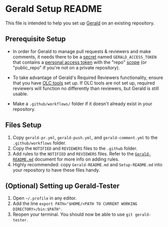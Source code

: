 # Gerald Setup README

This file is intended to help you set up [Gerald](github.com/Khan/gerald) on an existing repository.

## Prerequisite Setup

* In order for Gerald to manage pull requests & reviewers and make comments, it needs there to be a [secret](https://docs.github.com/en/actions/configuring-and-managing-workflows/creating-and-storing-encrypted-secrets#creating-encrypted-secrets-for-a-repository) named `GERALD_ACCESS_TOKEN` that contains a [personal access token](https://github.com/settings/tokens/new) with the "repo" [scope](https://docs.github.com/en/developers/apps/scopes-for-oauth-apps) (or "public_repo" if you're not on a private repository).

* To take advantage of Gerald's Required Reviewers functionality, ensure that you have [OLC tools](github.com/Khan/our-lovely-cli) set up. If OLC tools are not set up, required reviewers will function no differently than reviewers, but Gerald is still usable.

* Make a `.github/workflows/` folder if it doesn't already exist in your repository.

## Files Setup

1. Copy `gerald-pr.yml`, `gerald-push.yml`, and `gerald-comment.yml` to the `.github/workflows` folder.
2. Copy the `NOTIFIED` and `REVIEWERS` files to the `.github` folder.
3. Add rules to the `NOTIFIED` and `REVIEWERS` files. Refer to the [`Gerald-README.md`](./Gerald-README.md) document for more info on adding rules.
4. Highly recommended: copy `Gerald-README.md` and `Setup-README.md` into your repository to have these files handy.

## (Optional) Setting up Gerald-Tester

1. Open `~/.profile` in any editor.
2. Add the line `export PATH="$HOME/<PATH TO CURRENT WORKING DIRECTORY>/bin:$PATH"`.
3. Reopen your terminal. You should now be able to use `git gerald-tester`.
